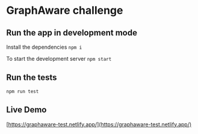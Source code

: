 # GraphAware challenge

## Run the app in development mode

Install the dependencies `npm i`

To start the development server `npm start`

## Run the tests

`npm run test`

## Live Demo

[https://graphaware-test.netlify.app/](https://graphaware-test.netlify.app/)
